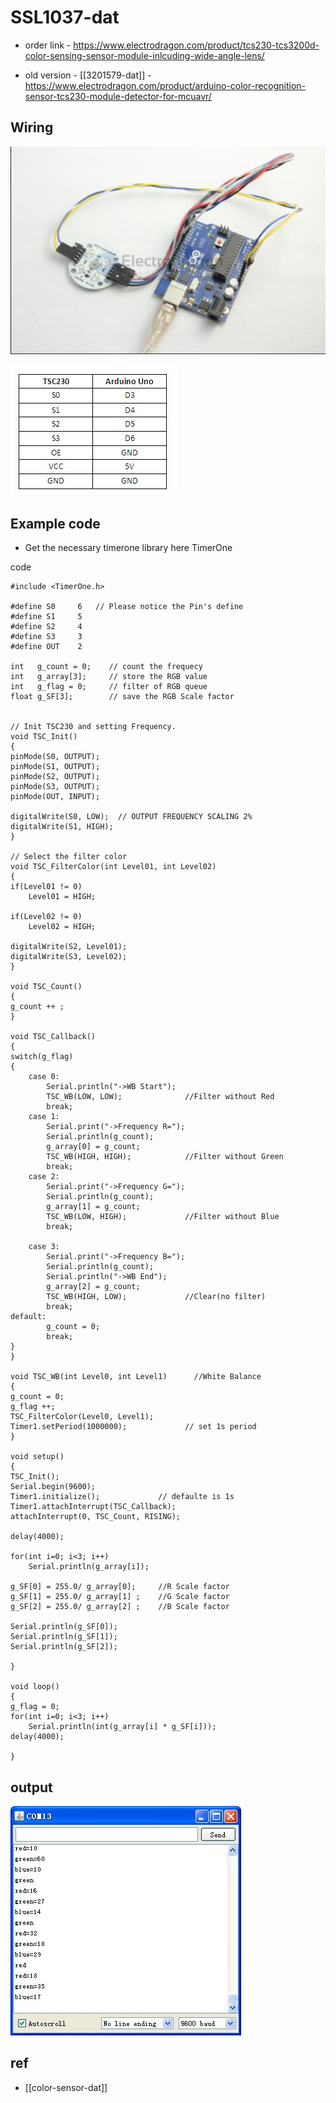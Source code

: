 
# SSL1037-dat

- order link - https://www.electrodragon.com/product/tcs230-tcs3200d-color-sensing-sensor-module-inlcuding-wide-angle-lens/



- old version - [[3201579-dat]] - https://www.electrodragon.com/product/arduino-color-recognition-sensor-tcs230-module-detector-for-mcuavr/

## Wiring 

![](2024-04-28-16-24-10.png)

![](2024-04-28-16-24-30.png)


## Example code

* Get the necessary timerone library here TimerOne

code 

    #include <TimerOne.h>
    
    #define S0     6   // Please notice the Pin's define
    #define S1     5
    #define S2     4
    #define S3     3
    #define OUT    2
    
    int   g_count = 0;    // count the frequecy
    int   g_array[3];     // store the RGB value
    int   g_flag = 0;     // filter of RGB queue
    float g_SF[3];        // save the RGB Scale factor
    
    
    // Init TSC230 and setting Frequency.
    void TSC_Init()
    {
    pinMode(S0, OUTPUT);
    pinMode(S1, OUTPUT);
    pinMode(S2, OUTPUT);
    pinMode(S3, OUTPUT);
    pinMode(OUT, INPUT);
    
    digitalWrite(S0, LOW);  // OUTPUT FREQUENCY SCALING 2%
    digitalWrite(S1, HIGH); 
    }
    
    // Select the filter color 
    void TSC_FilterColor(int Level01, int Level02)
    {
    if(Level01 != 0)
        Level01 = HIGH;
    
    if(Level02 != 0)
        Level02 = HIGH;
    
    digitalWrite(S2, Level01); 
    digitalWrite(S3, Level02); 
    }
    
    void TSC_Count()
    {
    g_count ++ ;
    }
    
    void TSC_Callback()
    {
    switch(g_flag)
    {
        case 0: 
            Serial.println("->WB Start");
            TSC_WB(LOW, LOW);              //Filter without Red
            break;
        case 1:
            Serial.print("->Frequency R=");
            Serial.println(g_count);
            g_array[0] = g_count;
            TSC_WB(HIGH, HIGH);            //Filter without Green
            break;
        case 2:
            Serial.print("->Frequency G=");
            Serial.println(g_count);
            g_array[1] = g_count;
            TSC_WB(LOW, HIGH);             //Filter without Blue
            break;
    
        case 3:
            Serial.print("->Frequency B=");
            Serial.println(g_count);
            Serial.println("->WB End");
            g_array[2] = g_count;
            TSC_WB(HIGH, LOW);             //Clear(no filter)   
            break;
    default:
            g_count = 0;
            break;
    }
    }
    
    void TSC_WB(int Level0, int Level1)      //White Balance
    {
    g_count = 0;
    g_flag ++;
    TSC_FilterColor(Level0, Level1);
    Timer1.setPeriod(1000000);             // set 1s period
    }
    
    void setup()
    {
    TSC_Init();
    Serial.begin(9600);
    Timer1.initialize();             // defaulte is 1s
    Timer1.attachInterrupt(TSC_Callback);  
    attachInterrupt(0, TSC_Count, RISING);  
    
    delay(4000);
    
    for(int i=0; i<3; i++)
        Serial.println(g_array[i]);
    
    g_SF[0] = 255.0/ g_array[0];     //R Scale factor
    g_SF[1] = 255.0/ g_array[1] ;    //G Scale factor
    g_SF[2] = 255.0/ g_array[2] ;    //B Scale factor
    
    Serial.println(g_SF[0]);
    Serial.println(g_SF[1]);
    Serial.println(g_SF[2]);
    
    }
    
    void loop()
    {
    g_flag = 0;
    for(int i=0; i<3; i++)
        Serial.println(int(g_array[i] * g_SF[i]));
    delay(4000);
    
    }


## output 

![](2024-04-28-16-26-17.png)
## ref 

- [[color-sensor-dat]]